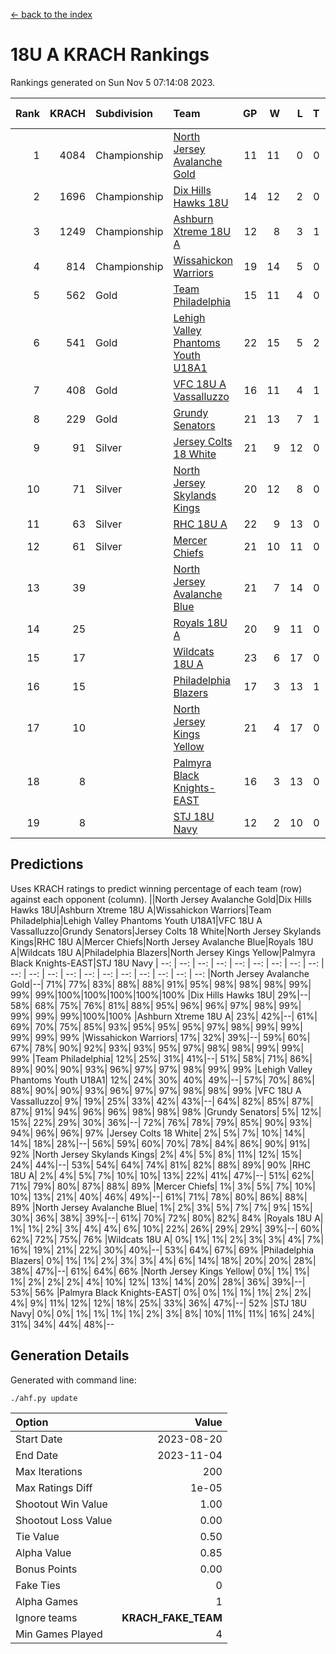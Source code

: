 [<- back to the index](readme.md)
# 18U A KRACH Rankings
Rankings generated on Sun Nov  5 07:14:08 2023.

Rank|KRACH|Subdivision|Team|GP|W|L|T|OTW|OTL|SoS|Exp Wins|Win Diff
---:|---:|:---|:---|---:|---:|---:|---:|---:|---:|---:|---:|---:
1|4084|Championship|[North Jersey Avalanche Gold](https://gamesheetstats.com/seasons/3659/teams/140737/schedule)|11|11|0|0|0|0|55|11.8|-0.0
2|1696|Championship|[Dix Hills Hawks 18U](https://gamesheetstats.com/seasons/3659/teams/140731/schedule)|14|12|2|0|1|0|344|12.9|0.0
3|1249|Championship|[Ashburn Xtreme 18U A](https://gamesheetstats.com/seasons/3659/teams/140730/schedule)|12|8|3|1|1|0|570|9.4|0.0
4|814|Championship|[Wissahickon Warriors](https://gamesheetstats.com/seasons/3659/teams/140748/schedule)|19|14|5|0|0|0|472|14.9|0.0
5|562|Gold|[Team Philadelphia](https://gamesheetstats.com/seasons/3659/teams/140745/schedule)|15|11|4|0|0|0|435|11.9|0.0
6|541|Gold|[Lehigh Valley Phantoms Youth U18A1](https://gamesheetstats.com/seasons/3659/teams/140734/schedule)|22|15|5|2|0|0|354|16.9|0.0
7|408|Gold|[VFC 18U A Vassalluzzo](https://gamesheetstats.com/seasons/3659/teams/140746/schedule)|16|11|4|1|2|1|299|12.4|0.0
8|229|Gold|[Grundy Senators](https://gamesheetstats.com/seasons/3659/teams/140732/schedule)|21|13|7|1|0|0|322|14.4|0.0
9|91|Silver|[Jersey Colts 18 White](https://gamesheetstats.com/seasons/3659/teams/140733/schedule)|21|9|12|0|0|2|790|9.9|0.0
10|71|Silver|[North Jersey Skylands Kings](https://gamesheetstats.com/seasons/3659/teams/140739/schedule)|20|12|8|0|1|1|687|12.9|0.0
11|63|Silver|[RHC 18U A](https://gamesheetstats.com/seasons/3659/teams/140742/schedule)|22|9|13|0|0|1|349|9.9|0.0
12|61|Silver|[Mercer Chiefs](https://gamesheetstats.com/seasons/3659/teams/140735/schedule)|21|10|11|0|0|1|493|10.9|0.0
13|39||[North Jersey Avalanche Blue](https://gamesheetstats.com/seasons/3659/teams/140736/schedule)|21|7|14|0|0|0|326|7.9|0.0
14|25||[Royals 18U A](https://gamesheetstats.com/seasons/3659/teams/140743/schedule)|20|9|11|0|1|0|181|9.9|0.0
15|17||[Wildcats 18U A](https://gamesheetstats.com/seasons/3659/teams/140747/schedule)|23|6|17|0|0|1|456|6.9|0.0
16|15||[Philadelphia Blazers](https://gamesheetstats.com/seasons/3659/teams/140741/schedule)|17|3|13|1|0|2|266|4.4|0.0
17|10||[North Jersey Kings Yellow](https://gamesheetstats.com/seasons/3659/teams/140738/schedule)|21|4|17|0|1|0|325|4.9|0.0
18|8||[Palmyra Black Knights-EAST](https://gamesheetstats.com/seasons/3659/teams/140740/schedule)|16|3|13|0|2|0|191|3.9|0.0
19|8||[STJ 18U Navy](https://gamesheetstats.com/seasons/3659/teams/140744/schedule)|12|2|10|0|0|0|126|2.9|0.0

## Predictions
Uses KRACH ratings to predict winning percentage of each team (row) against each opponent (column).
||North Jersey Avalanche Gold|Dix Hills Hawks 18U|Ashburn Xtreme 18U A|Wissahickon Warriors|Team Philadelphia|Lehigh Valley Phantoms Youth U18A1|VFC 18U A Vassalluzzo|Grundy Senators|Jersey Colts 18 White|North Jersey Skylands Kings|RHC 18U A|Mercer Chiefs|North Jersey Avalanche Blue|Royals 18U A|Wildcats 18U A|Philadelphia Blazers|North Jersey Kings Yellow|Palmyra Black Knights-EAST|STJ 18U Navy
| --: | --: | --: | --: | --: | --: | --: | --: | --: | --: | --: | --: | --: | --: | --: | --: | --: | --: | --: | --: 
|North Jersey Avalanche Gold|--| 71%| 77%| 83%| 88%| 88%| 91%| 95%| 98%| 98%| 98%| 99%| 99%| 99%|100%|100%|100%|100%|100%
|Dix Hills Hawks 18U| 29%|--| 58%| 68%| 75%| 76%| 81%| 88%| 95%| 96%| 96%| 97%| 98%| 99%| 99%| 99%| 99%|100%|100%
|Ashburn Xtreme 18U A| 23%| 42%|--| 61%| 69%| 70%| 75%| 85%| 93%| 95%| 95%| 95%| 97%| 98%| 99%| 99%| 99%| 99%| 99%
|Wissahickon Warriors| 17%| 32%| 39%|--| 59%| 60%| 67%| 78%| 90%| 92%| 93%| 93%| 95%| 97%| 98%| 98%| 99%| 99%| 99%
|Team Philadelphia| 12%| 25%| 31%| 41%|--| 51%| 58%| 71%| 86%| 89%| 90%| 90%| 93%| 96%| 97%| 97%| 98%| 99%| 99%
|Lehigh Valley Phantoms Youth U18A1| 12%| 24%| 30%| 40%| 49%|--| 57%| 70%| 86%| 88%| 90%| 90%| 93%| 96%| 97%| 97%| 98%| 98%| 99%
|VFC 18U A Vassalluzzo|  9%| 19%| 25%| 33%| 42%| 43%|--| 64%| 82%| 85%| 87%| 87%| 91%| 94%| 96%| 96%| 98%| 98%| 98%
|Grundy Senators|  5%| 12%| 15%| 22%| 29%| 30%| 36%|--| 72%| 76%| 78%| 79%| 85%| 90%| 93%| 94%| 96%| 96%| 97%
|Jersey Colts 18 White|  2%|  5%|  7%| 10%| 14%| 14%| 18%| 28%|--| 56%| 59%| 60%| 70%| 78%| 84%| 86%| 90%| 91%| 92%
|North Jersey Skylands Kings|  2%|  4%|  5%|  8%| 11%| 12%| 15%| 24%| 44%|--| 53%| 54%| 64%| 74%| 81%| 82%| 88%| 89%| 90%
|RHC 18U A|  2%|  4%|  5%|  7%| 10%| 10%| 13%| 22%| 41%| 47%|--| 51%| 62%| 71%| 79%| 80%| 87%| 88%| 89%
|Mercer Chiefs|  1%|  3%|  5%|  7%| 10%| 10%| 13%| 21%| 40%| 46%| 49%|--| 61%| 71%| 78%| 80%| 86%| 88%| 89%
|North Jersey Avalanche Blue|  1%|  2%|  3%|  5%|  7%|  7%|  9%| 15%| 30%| 36%| 38%| 39%|--| 61%| 70%| 72%| 80%| 82%| 84%
|Royals 18U A|  1%|  1%|  2%|  3%|  4%|  4%|  6%| 10%| 22%| 26%| 29%| 29%| 39%|--| 60%| 62%| 72%| 75%| 76%
|Wildcats 18U A|  0%|  1%|  1%|  2%|  3%|  3%|  4%|  7%| 16%| 19%| 21%| 22%| 30%| 40%|--| 53%| 64%| 67%| 69%
|Philadelphia Blazers|  0%|  1%|  1%|  2%|  3%|  3%|  4%|  6%| 14%| 18%| 20%| 20%| 28%| 38%| 47%|--| 61%| 64%| 66%
|North Jersey Kings Yellow|  0%|  1%|  1%|  1%|  2%|  2%|  2%|  4%| 10%| 12%| 13%| 14%| 20%| 28%| 36%| 39%|--| 53%| 56%
|Palmyra Black Knights-EAST|  0%|  0%|  1%|  1%|  1%|  2%|  2%|  4%|  9%| 11%| 12%| 12%| 18%| 25%| 33%| 36%| 47%|--| 52%
|STJ 18U Navy|  0%|  0%|  1%|  1%|  1%|  1%|  2%|  3%|  8%| 10%| 11%| 11%| 16%| 24%| 31%| 34%| 44%| 48%|--

## Generation Details

Generated with command line:
```
./ahf.py update
```

| Option | Value |
| :----- | ----: |
| Start Date | 2023-08-20 |
| End Date | 2023-11-04 |
| Max Iterations | 200 |
| Max Ratings Diff | 1e-05 |
| Shootout Win Value | 1.00 |
| Shootout Loss Value | 0.00 |
| Tie Value | 0.50 |
| Alpha Value | 0.85 |
| Bonus Points | 0.00 |
| Fake Ties | 0 |
| Alpha Games | 1 |
| Ignore teams | __KRACH_FAKE_TEAM__ |
| Min Games Played | 4 |

